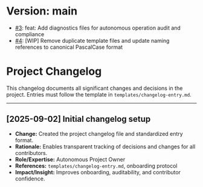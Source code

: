 # Version: main

* [#3](https://github.com/jcmrs/claude-ppms/pull/3): feat: Add diagnostics files for autonomous operation audit and compliance
* [#4](https://github.com/jcmrs/claude-ppms/pull/4): [WIP] Remove duplicate template files and update naming references to canonical PascalCase format


# Project Changelog

This changelog documents all significant changes and decisions in the project.
Entries must follow the template in `templates/changelog-entry.md`.

---

## [2025-09-02] Initial changelog setup

- **Change:** Created the project changelog file and standardized entry format.
- **Rationale:** Enables transparent tracking of decisions and changes for all contributors.
- **Role/Expertise:** Autonomous Project Owner
- **References:** `templates/changelog-entry.md`, onboarding protocol
- **Impact/Insight:** Improves onboarding, auditability, and contributor confidence.